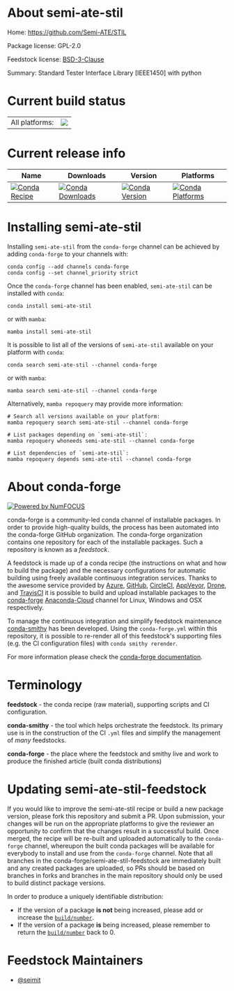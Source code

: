 About semi-ate-stil
===================

Home: https://github.com/Semi-ATE/STIL

Package license: GPL-2.0

Feedstock license: [BSD-3-Clause](https://github.com/conda-forge/semi-ate-stil-feedstock/blob/main/LICENSE.txt)

Summary: Standard Tester Interface Library [IEEE1450] with python

Current build status
====================


<table><tr><td>All platforms:</td>
    <td>
      <a href="https://dev.azure.com/conda-forge/feedstock-builds/_build/latest?definitionId=15819&branchName=main">
        <img src="https://dev.azure.com/conda-forge/feedstock-builds/_apis/build/status/semi-ate-stil-feedstock?branchName=main">
      </a>
    </td>
  </tr>
</table>

Current release info
====================

| Name | Downloads | Version | Platforms |
| --- | --- | --- | --- |
| [![Conda Recipe](https://img.shields.io/badge/recipe-semi--ate--stil-green.svg)](https://anaconda.org/conda-forge/semi-ate-stil) | [![Conda Downloads](https://img.shields.io/conda/dn/conda-forge/semi-ate-stil.svg)](https://anaconda.org/conda-forge/semi-ate-stil) | [![Conda Version](https://img.shields.io/conda/vn/conda-forge/semi-ate-stil.svg)](https://anaconda.org/conda-forge/semi-ate-stil) | [![Conda Platforms](https://img.shields.io/conda/pn/conda-forge/semi-ate-stil.svg)](https://anaconda.org/conda-forge/semi-ate-stil) |

Installing semi-ate-stil
========================

Installing `semi-ate-stil` from the `conda-forge` channel can be achieved by adding `conda-forge` to your channels with:

```
conda config --add channels conda-forge
conda config --set channel_priority strict
```

Once the `conda-forge` channel has been enabled, `semi-ate-stil` can be installed with `conda`:

```
conda install semi-ate-stil
```

or with `mamba`:

```
mamba install semi-ate-stil
```

It is possible to list all of the versions of `semi-ate-stil` available on your platform with `conda`:

```
conda search semi-ate-stil --channel conda-forge
```

or with `mamba`:

```
mamba search semi-ate-stil --channel conda-forge
```

Alternatively, `mamba repoquery` may provide more information:

```
# Search all versions available on your platform:
mamba repoquery search semi-ate-stil --channel conda-forge

# List packages depending on `semi-ate-stil`:
mamba repoquery whoneeds semi-ate-stil --channel conda-forge

# List dependencies of `semi-ate-stil`:
mamba repoquery depends semi-ate-stil --channel conda-forge
```


About conda-forge
=================

[![Powered by
NumFOCUS](https://img.shields.io/badge/powered%20by-NumFOCUS-orange.svg?style=flat&colorA=E1523D&colorB=007D8A)](https://numfocus.org)

conda-forge is a community-led conda channel of installable packages.
In order to provide high-quality builds, the process has been automated into the
conda-forge GitHub organization. The conda-forge organization contains one repository
for each of the installable packages. Such a repository is known as a *feedstock*.

A feedstock is made up of a conda recipe (the instructions on what and how to build
the package) and the necessary configurations for automatic building using freely
available continuous integration services. Thanks to the awesome service provided by
[Azure](https://azure.microsoft.com/en-us/services/devops/), [GitHub](https://github.com/),
[CircleCI](https://circleci.com/), [AppVeyor](https://www.appveyor.com/),
[Drone](https://cloud.drone.io/welcome), and [TravisCI](https://travis-ci.com/)
it is possible to build and upload installable packages to the
[conda-forge](https://anaconda.org/conda-forge) [Anaconda-Cloud](https://anaconda.org/)
channel for Linux, Windows and OSX respectively.

To manage the continuous integration and simplify feedstock maintenance
[conda-smithy](https://github.com/conda-forge/conda-smithy) has been developed.
Using the ``conda-forge.yml`` within this repository, it is possible to re-render all of
this feedstock's supporting files (e.g. the CI configuration files) with ``conda smithy rerender``.

For more information please check the [conda-forge documentation](https://conda-forge.org/docs/).

Terminology
===========

**feedstock** - the conda recipe (raw material), supporting scripts and CI configuration.

**conda-smithy** - the tool which helps orchestrate the feedstock.
                   Its primary use is in the construction of the CI ``.yml`` files
                   and simplify the management of *many* feedstocks.

**conda-forge** - the place where the feedstock and smithy live and work to
                  produce the finished article (built conda distributions)


Updating semi-ate-stil-feedstock
================================

If you would like to improve the semi-ate-stil recipe or build a new
package version, please fork this repository and submit a PR. Upon submission,
your changes will be run on the appropriate platforms to give the reviewer an
opportunity to confirm that the changes result in a successful build. Once
merged, the recipe will be re-built and uploaded automatically to the
`conda-forge` channel, whereupon the built conda packages will be available for
everybody to install and use from the `conda-forge` channel.
Note that all branches in the conda-forge/semi-ate-stil-feedstock are
immediately built and any created packages are uploaded, so PRs should be based
on branches in forks and branches in the main repository should only be used to
build distinct package versions.

In order to produce a uniquely identifiable distribution:
 * If the version of a package **is not** being increased, please add or increase
   the [``build/number``](https://docs.conda.io/projects/conda-build/en/latest/resources/define-metadata.html#build-number-and-string).
 * If the version of a package **is** being increased, please remember to return
   the [``build/number``](https://docs.conda.io/projects/conda-build/en/latest/resources/define-metadata.html#build-number-and-string)
   back to 0.

Feedstock Maintainers
=====================

* [@seimit](https://github.com/seimit/)

